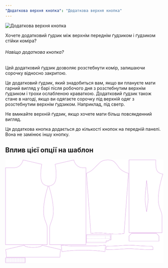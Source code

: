 ```yaml
---
"Додаткова верхня кнопка": "Додаткова верхня кнопка"
---
```


![Додаткова верхня кнопка](extratopbutton.svg)

Хочете додатковий ґудзик між верхнім переднім ґудзиком і ґудзиком стійки коміра?

<Note>

###### Навіщо додаткова кнопка?

Цей додатковий ґудзик дозволяє розстебнути комір, залишаючи сорочку відносно закритою.

Це додатковий ґудзик, який знадобиться вам, якщо ви плануєте мати гарний вигляд у барі після робочого дня з розстебнутим верхнім ґудзиком і трохи ослабленою краваткою.
Додатковий ґудзик також стане в нагоді, якщо ви одягаєте сорочку під верхній одяг з розстебнутим верхнім ґудзиком. Наприклад, під светр.

Не вмикайте верхній ґудзик, якщо хочете мати більш повсякденний вигляд.

Ця додаткова кнопка додається до кількості кнопок на передній панелі. Вона не замінює іншу кнопку.

</Note>

## Вплив цієї опції на шаблон

![На цьому зображенні показано вплив цієї опції шляхом накладання декількох варіантів, які мають різне значення для цієї опції](simon_extratopbutton_sample.svg "Вплив цієї опції на шаблон")
